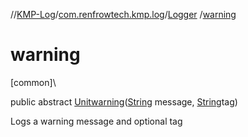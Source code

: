 //[KMP-Log](../../../index.md)/[com.renfrowtech.kmp.log](../index.md)/[Logger](index.md)
/[warning](warning.md)

# warning

[common]\

public
abstract [Unit](https://kotlinlang.org/api/latest/jvm/stdlib/kotlin/-unit/index.html)[warning](warning.md)([String](https://developer.android.com/reference/kotlin/java/lang/String.html)
message, [String](https://developer.android.com/reference/kotlin/java/lang/String.html)tag)

Logs a warning message and optional tag
